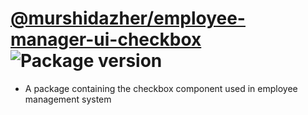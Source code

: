 # [@murshidazher/employee-manager-ui-checkbox](https://github.com/murshidazher/employee-manager-ui/tree/main/packages/checkbox) ![Package version](https://img.shields.io/github/package-json/v/murshidazher/employee-manager-ui?filename=packages%2Fcheckbox%2Fpackage.json\&label=%20\&color=0080FF)

- A package containing the checkbox component used in employee management system
